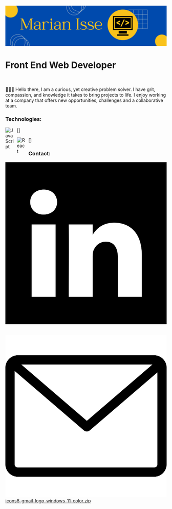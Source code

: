 ![Banner](./images/banner.png)

# Front End Web Developer

<br />

👩🏽‍💻 Hello there, I am a curious, yet creative problem solver. I have grit, compassion, and knowledge it takes to bring projects to life. I enjoy working at a company that offers new opportunities, challenges and a collaborative team.

### Technologies:

[<img align="left" alt="JavaScript" width="26px" src="https://cdn.jsdelivr.net/gh/devicons/devicon/icons/javascript/javascript-original.svg" style="padding-right:10px;" />]

[<img align="left" alt="React" width="26px" src="https://cdn.jsdelivr.net/gh/devicons/devicon/icons/react/react-original.svg" style="padding-right:10px;" />]

### Contact:

[![LinkedIn](./images/linkedin.svg)](https://www.linkedin.com/in/marian-isse-88568097)

&nbsp;&nbsp;
[![Mail](./images/mail.svg)](mailto:marianisse24@gmail.com)
[icons8-gmail-logo-windows-11-color.zip](https://github.com/marianisse/Marian-Isse/files/9410464/icons8-gmail-logo-windows-11-color.zip)
